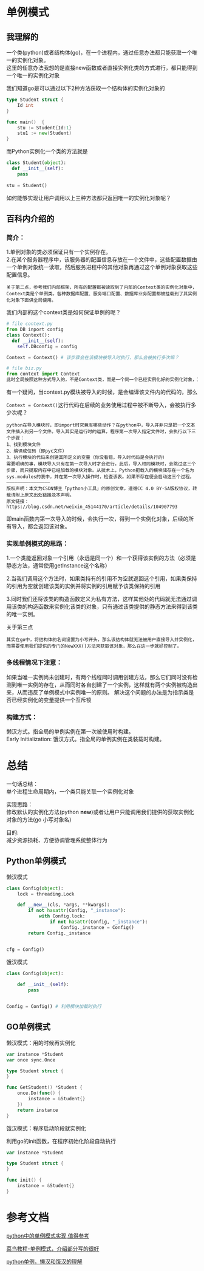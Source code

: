 # 单例模式
## 我理解的
一个类(python)或者结构体(go)，在一个进程内，通过任意办法都只能获取一个唯一的实例化对象。  
这里的任意办法我想的是直接new函数或者直接实例化类的方式进行，都只能得到一个唯一的实例化对象

我们知道go是可以通过以下2种方法获取一个结构体的实例化对象的

```go
type Student struct {
	Id int
}

func main()  {
	stu := Student{Id:1}
	stu1 := new(Student)
}
```

而Python实例化一个类的方法就是

```python
class Student(object):
  def __init__(self):
    pass
  
stu = Student()
```

如何能够实现让用户调用以上三种方法都只返回唯一的实例化对象呢？




## 百科内介绍的
### 简介：  
1.单例对象的类必须保证只有一个实例存在。  
2.在某个服务器程序中，该服务器的配置信息存放在一个文件中，这些配置数据由一个单例对象统一读取，然后服务进程中的其他对象再通过这个单例对象获取这些配置信息。

```
关于第二点，参考我们内部框架，所有的配置都被读取到了内部的Context类的实例化对象中，Context类是个单例类。各种数据库配置、服务端口配置、数据库业务配置都被挂载到了其实例化对象下面供全局使用。
```

我们内部的这个context类是如何保证单例的呢？

```python
# file context.py
from DB inport config
class Context():
  def __init__(self):
    self.DBconfig = config

Context = Context() # 该步骤会在该模块被导入时执行，那么会被执行多次嘛？

# file biz.py
from context import Context
此时全局按照这种方式导入的，不是Context类，而是一个同一个已经实例化好的实例化对象，算不算另类的单例呢？(后续了解到其实是python最简单的一种实现单例的方式,而且改方案在多线程的情况下，会有问题，但是我们是单进程+多协程，所以没问题)
```

有一个疑问，当context.py模块被导入的时候，是会编译该文件内的代码的，那么

`Context = Context()`这行代码在后续的业务使用过程中被不断导入，会被执行多少次呢？

```
python在导入模块时，即import时究竟有哪些动作？在python中，导入并非只是把一个文本文件插入到另一个文件。导入其实是运行时的运算，程序第一次导入指定文件时，会执行以下三个步骤：
1、找到模块文件
2、编译成位码（即pyc文件）
3、执行模块的代码来创建其所定义的变量（你没看错，导入时代码是会执行的）
需要明确的事，模块导入只有在第一次导入时才会进行。此后，导入相同模块时，会跳过这三个步骤，而只提取内存中已经加载的模块对象。从技术上，Python把载入的模块储存在一个名为sys.modules的表中，并在第一次导入操作时，检查该表。如果不存在便会启动这三个过程。
————————————————
版权声明：本文为CSDN博主「python小工具」的原创文章，遵循CC 4.0 BY-SA版权协议，转载请附上原文出处链接及本声明。
原文链接：https://blog.csdn.net/weixin_45144170/article/details/104907793
```

即main函数内第一次导入的时候，会执行一次，得到一个实例化对象，后续的所有导入，都会返回该对象。

### 实现单例模式的思路：  
1.一个类能返回对象一个引用（永远是同一个）和一个获得该实例的方法（必须是静态方法，通常使用getInstance这个名称） 

2.当我们调用这个方法时，如果类持有的引用不为空就返回这个引用，如果类保持的引用为空就创建该类的实例并将实例的引用赋予该类保持的引用  

3.同时我们还将该类的构造函数定义为私有方法，这样其他处的代码就无法通过调用该类的构造函数来实例化该类的对象，只有通过该类提供的静态方法来得到该类的唯一实例。  

关于第三点

```
其实在go中，将结构体的名词设置为小写开头，那么该结构体就无法被用户直接导入并实例化，而需要使用我们提供的专门的NewXXX()方法来获取该对象，那么在这一步就好控制了。
```





### 多线程情况下注意：  
如果当唯一实例尚未创建时，有两个线程同时调用创建方法，那么它们同时没有检测到唯一实例的存在，从而同时各自创建了一个实例，这样就有两个实例被构造出来，从而违反了单例模式中实例唯一的原则。 解决这个问题的办法是为指示类是否已经实例化的变量提供一个互斥锁

### 构建方式：  
懒汉方式。指全局的单例实例在第一次被使用时构建。  
Early Initialization: 饿汉方式。指全局的单例实例在类装载时构建。  



# 总结

一句话总结：  
单个进程生命周期内，一个类只能关联一个实例化对象

实现思路：  
修改默认的实例化方法(python __new__)或者让用户只能调用我们提供的获取实例化对象的方法(go 小写对象名)

目的:  
减少资源损耗、方便协调管理系统整体行为

## Python单例模式

懒汉模式

```python
class Config(object):
    lock = threading.Lock

    def __new__(cls, *args, **kwargs):
        if not hasattr(Config, "_instance"):
            with Config.lock:
                if not hasattr(Config, "_instance"):
                    Config._instance = Config()
        return Config._instance


cfg = Config()
```



饿汉模式

```python
class Config(object):
    
    def __init__(self):
        pass


Config = Config() # 利用模块加载时执行
```



## GO单例模式

懒汉模式：用的时候再实例化

```go
var instance *Student
var once sync.Once

type Student struct {
}

func GetStudent() *Student {
	once.Do(func() {
		instance = &Student{}
	})
	return instance
}
```





饿汉模式：程序启动阶段就实例化

利用go的init函数，在程序初始化阶段自动执行

```go
var instance *Student

type Student struct {
}

func init() {
	instance = &Student{}
}
```







# 参考文档

[python中的单例模式实现,值得参考](https://blog.csdn.net/ManyPeng/article/details/92816138)

[菜鸟教程-单例模式，介绍部分写的很好](https://www.runoob.com/design-pattern/singleton-pattern.html)

[python单例，懒汉和饿汉的理解](https://www.jianshu.com/p/4d3c0319c12d)